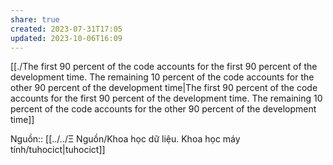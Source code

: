 ```yaml
---
share: true
created: 2023-07-31T17:05
updated: 2023-10-06T16:09
---
```

[[./The first 90 percent of the code accounts for the first 90 percent of the development time. The remaining 10 percent of the code accounts for the other 90 percent of the development time|The first 90 percent of the code accounts for the first 90 percent of the development time. The remaining 10 percent of the code accounts for the other 90 percent of the development time]]

Nguồn:: [[../../Ξ Nguồn/Khoa học dữ liệu. Khoa học máy tính/tuhocict|tuhocict]]
